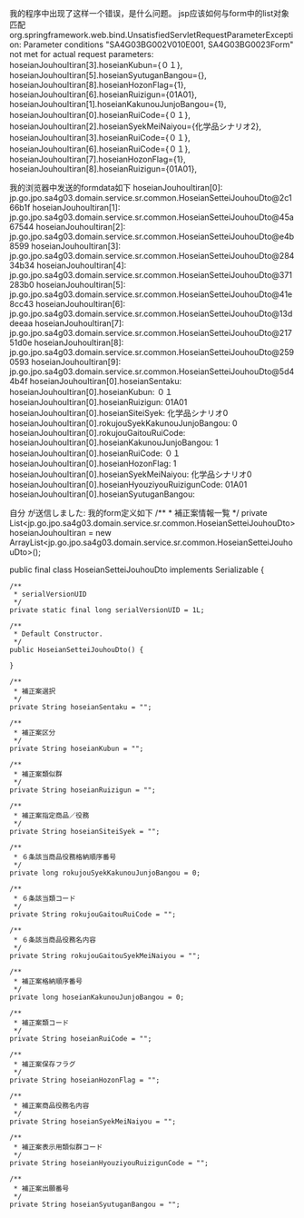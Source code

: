 我的程序中出现了这样一个错误，是什么问题。
jsp应该如何与form中的list对象匹配
org.springframework.web.bind.UnsatisfiedServletRequestParameterException: Parameter conditions "SA4G03BG002V010E001, SA4G03BG0023Form" not met for actual request parameters: 
hoseianJouhouItiran[3].hoseianKubun={０１}, 
hoseianJouhouItiran[5].hoseianSyutuganBangou={}, 
hoseianJouhouItiran[8].hoseianHozonFlag={1}, 
hoseianJouhouItiran[6].hoseianRuizigun={01A01}, 
hoseianJouhouItiran[1].hoseianKakunouJunjoBangou={1}, 
hoseianJouhouItiran[0].hoseianRuiCode={０１}, 
hoseianJouhouItiran[2].hoseianSyekMeiNaiyou={化学品シナリオ2}, 
hoseianJouhouItiran[3].hoseianRuiCode={０１}, 
hoseianJouhouItiran[6].hoseianRuiCode={０１}, 
hoseianJouhouItiran[7].hoseianHozonFlag={1},
hoseianJouhouItiran[8].hoseianRuizigun={01A01},

我的浏览器中发送的formdata如下
hoseianJouhouItiran[0]: jp.go.jpo.sa4g03.domain.service.sr.common.HoseianSetteiJouhouDto@2c166b1f
hoseianJouhouItiran[1]: jp.go.jpo.sa4g03.domain.service.sr.common.HoseianSetteiJouhouDto@45a67544
hoseianJouhouItiran[2]: jp.go.jpo.sa4g03.domain.service.sr.common.HoseianSetteiJouhouDto@e4b8599
hoseianJouhouItiran[3]: jp.go.jpo.sa4g03.domain.service.sr.common.HoseianSetteiJouhouDto@28434b34
hoseianJouhouItiran[4]: jp.go.jpo.sa4g03.domain.service.sr.common.HoseianSetteiJouhouDto@371283b0
hoseianJouhouItiran[5]: jp.go.jpo.sa4g03.domain.service.sr.common.HoseianSetteiJouhouDto@41e8cc43
hoseianJouhouItiran[6]: jp.go.jpo.sa4g03.domain.service.sr.common.HoseianSetteiJouhouDto@13ddeeaa
hoseianJouhouItiran[7]: jp.go.jpo.sa4g03.domain.service.sr.common.HoseianSetteiJouhouDto@21751d0e
hoseianJouhouItiran[8]: jp.go.jpo.sa4g03.domain.service.sr.common.HoseianSetteiJouhouDto@2590593
hoseianJouhouItiran[9]: jp.go.jpo.sa4g03.domain.service.sr.common.HoseianSetteiJouhouDto@5d44b4f
hoseianJouhouItiran[0].hoseianSentaku: 
hoseianJouhouItiran[0].hoseianKubun: ０１
hoseianJouhouItiran[0].hoseianRuizigun: 01A01
hoseianJouhouItiran[0].hoseianSiteiSyek: 化学品シナリオ0
hoseianJouhouItiran[0].rokujouSyekKakunouJunjoBangou: 0
hoseianJouhouItiran[0].rokujouGaitouRuiCode: 
hoseianJouhouItiran[0].hoseianKakunouJunjoBangou: 1
hoseianJouhouItiran[0].hoseianRuiCode: ０１
hoseianJouhouItiran[0].hoseianHozonFlag: 1
hoseianJouhouItiran[0].hoseianSyekMeiNaiyou: 化学品シナリオ0
hoseianJouhouItiran[0].hoseianHyouziyouRuizigunCode: 01A01
hoseianJouhouItiran[0].hoseianSyutuganBangou:


自分 が送信しました:
我的form定义如下
/**
     * 補正案情報一覧
     */
    private List<jp.go.jpo.sa4g03.domain.service.sr.common.HoseianSetteiJouhouDto> hoseianJouhouItiran = new ArrayList<jp.go.jpo.sa4g03.domain.service.sr.common.HoseianSetteiJouhouDto>();

public final class HoseianSetteiJouhouDto implements Serializable {

	/**
	 * serialVersionUID
	 */
	private static final long serialVersionUID = 1L;

	/**
	 * Default Constructor.
	 */
	public HoseianSetteiJouhouDto() {

	}

	/**
	 * 補正案選択
	 */
	private String hoseianSentaku = "";

	/**
	 * 補正案区分
	 */
	private String hoseianKubun = "";

	/**
	 * 補正案類似群
	 */
	private String hoseianRuizigun = "";

	/**
	 * 補正案指定商品／役務
	 */
	private String hoseianSiteiSyek = "";

	/**
	 * ６条該当商品役務格納順序番号
	 */
	private long rokujouSyekKakunouJunjoBangou = 0;

	/**
	 * ６条該当類コード
	 */
	private String rokujouGaitouRuiCode = "";

	/**
	 * ６条該当商品役務名内容
	 */
	private String rokujouGaitouSyekMeiNaiyou = "";

	/**
	 * 補正案格納順序番号
	 */
	private long hoseianKakunouJunjoBangou = 0;

	/**
	 * 補正案類コード
	 */
	private String hoseianRuiCode = "";

	/**
	 * 補正案保存フラグ
	 */
	private String hoseianHozonFlag = "";

	/**
	 * 補正案商品役務名内容
	 */
	private String hoseianSyekMeiNaiyou = "";

	/**
	 * 補正案表示用類似群コード
	 */
	private String hoseianHyouziyouRuizigunCode = "";

	/**
	 * 補正案出願番号
	 */
	private String hoseianSyutuganBangou = "";
